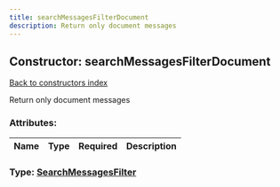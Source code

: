 ```yaml
---
title: searchMessagesFilterDocument
description: Return only document messages
---
```

## Constructor: searchMessagesFilterDocument  
[Back to constructors index](index.md)



Return only document messages

### Attributes:

| Name     |    Type       | Required | Description |
|----------|---------------|----------|-------------|



### Type: [SearchMessagesFilter](../types/SearchMessagesFilter.md)


